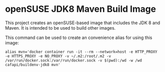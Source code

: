 # openSUSE JDK8 Maven Build Image

This project creates an openSUSE-based image that includes the JDK 8 and Maven.  It is intended to be used to build other images.

This command can be used to create an convenience alias for using this image:

    alias mvn='docker container run -it --rm --network=host -e HTTP_PROXY -e HTTPS_PROXY -e NO_PROXY -v ~/.m2:/root/.m2 -v /var/run/docker.sock:/var/run/docker.sock -v $(pwd):/wd -w /wd cafapi/buildenv-jdk8 mvn'
